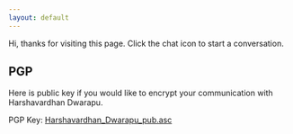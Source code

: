 ```yaml
---
layout: default
---
```

Hi, thanks for visiting this page. Click the chat icon to start a conversation.

## PGP

Here is public key if you would like to encrypt your communication with Harshavardhan Dwarapu.

PGP Key: <a href="pgp/Harshavardhan_Dwarapu_pub.asc">Harshavardhan_Dwarapu_pub.asc</a>